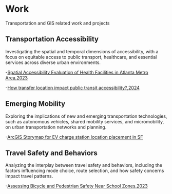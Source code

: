 # Work
Transportation and GIS related work and projects

## Transportation Accessibility

Investigating the spatial and temporal dimensions of accessibility, with a focus on equitable access to public transport, healthcare, and essential services across diverse urban environments.

-[Spatial Accessibility Evaluation of Health Facilities in Atlanta Metro Area,2023](https://github.com/sherlyhu00/Work/blob/GIS-work/SpatialAnalysisAtl.md)

-[How transfer location impact public transit accessibility?,2024](https://github.com/sherlyhu00/Work/blob/GIS-related/transfer.md)

## 	Emerging Mobility

Exploring the implications of new and emerging transportation technologies, such as autonomous vehicles, shared mobility services, and micromobility, on urban transportation networks and planning.

-[ArcGIS Storymap for EV charge station location placement in SF](https://storymaps.arcgis.com/stories/cb58ec72cdad4b45bd2da5720500455d)

## Travel Safety and Behaviors
Analyzing the interplay between travel safety and behaviors, including the factors influencing mode choice, route selection, and how safety concerns impact travel patterns.

-[Assessing Bicycle and Pedestrian Safety Near School Zones,2023](https://github.com/sherlyhu00/Work/blob/R-related/Travel_Safety_injury.md)
